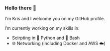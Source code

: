 ### Hello there 👋

I'm Kris and I welcome you on my GitHub profile.

I’m currently working on my skills in:
  - Scirpting in 🐍 Python and 🐧 Bash
  - 🌐 Networking (including Docker and AWS ☁️)

